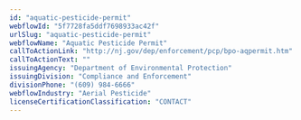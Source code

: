 ```yaml
---
id: "aquatic-pesticide-permit"
webflowId: "5f7728fa5ddf7698933ac42f"
urlSlug: "aquatic-pesticide-permit"
webflowName: "Aquatic Pesticide Permit"
callToActionLink: "http://nj.gov/dep/enforcement/pcp/bpo-aqpermit.htm"
callToActionText: ""
issuingAgency: "Department of Environmental Protection"
issuingDivision: "Compliance and Enforcement"
divisionPhone: "(609) 984-6666"
webflowIndustry: "Aerial Pesticide"
licenseCertificationClassification: "CONTACT"
---
```

